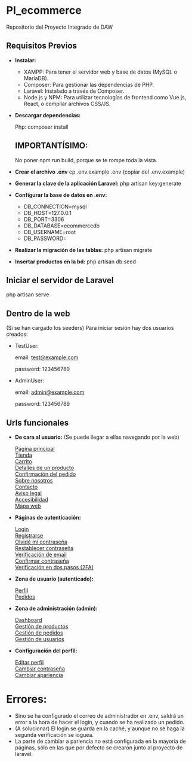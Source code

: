 # PI_ecommerce
Repositorio del Proyecto Integrado de DAW 

## Requisitos Previos
- **Instalar:** 
    - XAMPP: Para tener el servidor web y base de datos (MySQL o MariaDB).
    - Composer: Para gestionar las dependencias de PHP.
    - Laravel: Instalado a través de Composer.
    - Node.js y NPM: Para utilizar tecnologías de frontend como Vue.js, React, o compilar archivos CSS/JS.

- **Descargar dependencias:**
    
    Php: composer install

    ## IMPORTANTÍSIMO:
    No poner npm run build, porque se te rompe toda la vista.

- **Crear el archivo .env**
    cp .env.example .env (copiar del .env.example)

- **Generar la clave de la aplicación Laravel:**
    php artisan key:generate

- **Configurar la base de datos en .env:**
    
    - DB_CONNECTION=mysql
    - DB_HOST=127.0.0.1
    - DB_PORT=3306
    - DB_DATABASE=ecommercedb 
    - DB_USERNAME=root 
    - DB_PASSWORD=

- **Realizar la migración de las tablas:**
    php artisan migrate

- **Insertar productos en la bd:**
    php artisan db:seed
    
## Iniciar el servidor de Laravel
php artisan serve

## Dentro de la web
(Si se han cargado los seeders) Para iniciar sesión hay dos usuarios creados:
- TestUser: 

    email: test@example.com

    password: 123456789
- AdminUser: 

    email: admin@example.com

    password: 123456789

## Urls funcionales

- **De cara al usuario:** (Se puede llegar a ellas navegando por la web)

  [Página principal](http://127.0.0.1:8000/)  
  [Tienda](http://127.0.0.1:8000/tienda)  
  [Carrito](http://127.0.0.1:8000/carrito)  
  [Detalles de un producto](http://127.0.0.1:8000/productos/{id})  
  [Confirmación del pedido](http://127.0.0.1:8000/confirmacionPedido)  
  [Sobre nosotros](http://127.0.0.1:8000/sobreNosotros)  
  [Contacto](http://127.0.0.1:8000/contacto)  
  [Aviso legal](http://127.0.0.1:8000/avisoLegal)  
  [Accesibilidad](http://127.0.0.1:8000/accesibilidad)  
  [Mapa web](http://127.0.0.1:8000/mapaWeb)  

- **Páginas de autenticación:**

  [Login](http://127.0.0.1:8000/login)  
  [Registrarse](http://127.0.0.1:8000/register)  
  [Olvidé mi contraseña](http://127.0.0.1:8000/forgot-password)  
  [Restablecer contraseña](http://127.0.0.1:8000/reset-password/{token})  
  [Verificación de email](http://127.0.0.1:8000/email/verify)  
  [Confirmar contraseña](http://127.0.0.1:8000/confirm-password)  
  [Verificación en dos pasos (2FA)](http://127.0.0.1:8000/2fa)  

- **Zona de usuario (autenticado):**

  [Perfil](http://127.0.0.1:8000/perfil)  
  [Pedidos](http://127.0.0.1:8000/pedidos)  

- **Zona de administración (admin):**

  [Dashboard](http://127.0.0.1:8000/admin/dashboard)  
  [Gestión de productos](http://127.0.0.1:8000/admin/productos)  
  [Gestión de pedidos](http://127.0.0.1:8000/admin/pedidos)  
  [Gestión de usuarios](http://127.0.0.1:8000/admin/usuarios)  

- **Configuración del perfil:**

  [Editar perfil](http://127.0.0.1:8000/perfil/configuracion)  
  [Cambiar contraseña](http://127.0.0.1:8000/perfil/contraseña)  
  [Cambiar apariencia](http://127.0.0.1:8000/perfil/apariencia)  


# Errores:
- Sino se ha configurado el correo de administrador en .env, saldrá un error a la hora de hacer el login, y cuando se ha realizado un pedido.
- (A solucionar) El login se guarda en la caché, y aunque no se haga la segunda verificación se loguea.
- La parte de cambiar a pariencia no está configurada en la mayoría de páginas, sólo en las que por defecto se crearon junto al proyecto de laravel.

